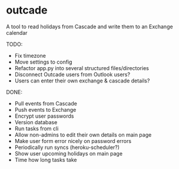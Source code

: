 outcade
=======

A tool to read holidays from Cascade and write them to an Exchange calendar


TODO:
 * Fix timezone
 * Move settings to config
 * Refactor app.py into several structured files/directories
 * Disconnect Outcade users from Outlook users?
  * Users can enter their own exchange & cascade details?


DONE:
 * Pull events from Cascade
 * Push events to Exchange
 * Encrypt user passwords
 * Version database
 * Run tasks from cli
 * Allow non-admins to edit their own details on main page
 * Make user form error nicely on password errors
 * Periodically run syncs (heroku-scheduler?)
 * Show user upcoming holidays on main page
 * Time how long tasks take
